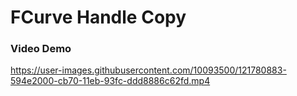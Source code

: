 # FCurve Handle Copy

### Video Demo
https://user-images.githubusercontent.com/10093500/121780883-594e2000-cb70-11eb-93fc-ddd8886c62fd.mp4

